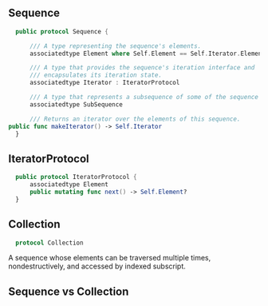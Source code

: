 ## Sequence

```swift
  public protocol Sequence {

      /// A type representing the sequence's elements.
      associatedtype Element where Self.Element == Self.Iterator.Element

      /// A type that provides the sequence's iteration interface and
      /// encapsulates its iteration state.
      associatedtype Iterator : IteratorProtocol

      /// A type that represents a subsequence of some of the sequence's elements.
      associatedtype SubSequence

      /// Returns an iterator over the elements of this sequence.
public func makeIterator() -> Self.Iterator
  }
```

## IteratorProtocol

```swift
  public protocol IteratorProtocol {
      associatedtype Element
      public mutating func next() -> Self.Element?
  }
```

## Collection

```swift
  protocol Collection
```

A sequence whose elements can be traversed multiple times, nondestructively, and accessed by indexed subscript.



## Sequence vs Collection
